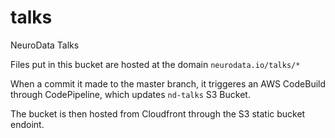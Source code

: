 # talks
NeuroData Talks

Files put in this bucket are hosted at the domain `neurodata.io/talks/*`

When a commit it made to the master branch, it triggeres an AWS CodeBuild through CodePipeline, which updates `nd-talks` S3 Bucket.

The bucket is then hosted from Cloudfront through the S3 static bucket endoint.
